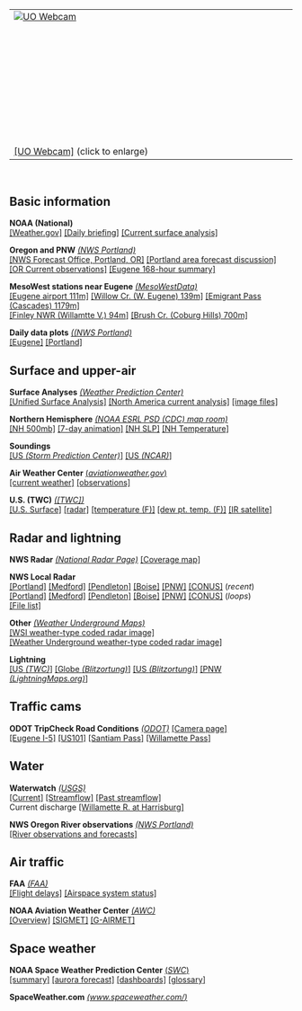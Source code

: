 <table style="text-align: left; width: 100% height: 240px">
		<tr>
			<td style="vertical-align: top; width="426" height="240" style="border:1px solid black"">
				<a  href="http://webcam.uoregon.edu/oneshotimage1">
				<img src="http://webcam.uoregon.edu/oneshotimage1" 					alt="UO Webcam" ></a>  
			</td>
		</tr>
		<tr>
			<td style="vertical-align: top; width: 31%">
		        <a href="http://webcam.uoregon.edu/oneshotimage1">[UO Webcam]</a>
		        (click to enlarge) 
			</td>
		</tr>
</table>
&nbsp;

## Basic information ##
**NOAA (National)**   
[[Weather.gov]](https://www.weather.gov/)
[[Daily briefing]](https://www.weather.gov/briefing/)
[[Current surface analysis]](https://www.wpc.ncep.noaa.gov/html/sfc2.shtml)

**Oregon and PNW**  *[(NWS Portland)](https://www.weather.gov/pqr/)*  
[[NWS Forecast Office, Portland, OR]](https://www.weather.gov/pqr/)
[[Portland area forecast discussion]](http://www.wrh.noaa.gov/total_forecast/getprod.php?prod=XXXAFDPQR&wfo=PQR)  
[[OR Current observations]](https://www.wrh.noaa.gov/pqr/observations.php)
[[Eugene 168-hour summary]](https://www.wrh.noaa.gov/mesowest/timeseries.php?wfo=pqr&sid=KEUG&num=48&raw=0&banner=off)

**MesoWest stations near Eugene** *[(MesoWestData)](http://mesowest.utah.edu/index.html)*  
[[Eugene airport 111m]](http://mesowest.utah.edu/cgi-bin/droman/meso_base.cgi?stn=KEUG&unit=0&time=LOCAL&product=&year1=&month1=&day1=00&hour1=00&hours=&graph=1&past=0)
[[Willow Cr. (W. Eugene) 139m]](http://mesowest.utah.edu/cgi-bin/droman/meso_base.cgi?stn=HBFO3&unit=0&time=LOCAL&product=&year1=&month1=&day1=00&hour1=00&hours=&graph=1&past=0)
[[Emigrant Pass (Cascades) 1179m]](http://mesowest.utah.edu/cgi-bin/droman/meso_base.cgi?stn=EMFO3&unit=0&time=LOCAL&product=&year1=&month1=&day1=00&hour1=00&hours=&graph=1&past=0)  
[[Finley NWR (Willamtte V.) 94m]](http://mesowest.utah.edu/cgi-bin/droman/meso_base.cgi?stn=FNWO3&unit=0&time=LOCAL&product=&year1=&month1=&day1=00&hour1=00&hours=&graph=1&past=0)
[[Brush Cr. (Coburg Hills) 700m]](http://mesowest.utah.edu/cgi-bin/droman/meso_base.cgi?stn=BRUO3&unit=0&time=LOCAL&product=&year1=&month1=&day1=00&hour1=00&hours=&graph=1&past=0)

**Daily data plots** *[((NWS Portland)](https://www.weather.gov/pqr/)*  
[[Eugene]](https://www.wrh.noaa.gov/climate/yeardisp.php?wfo=pqr&stn=KEUG&submit=Yearly+Charts)
[[Portland]](https://www.wrh.noaa.gov/climate/yeardisp.php?wfo=pqr&year=2019&span=Calendar%20Year&stn=KPDX)

## Surface and upper-air ##

**Surface Analyses** [*(Weather Prediction Center)*](https://www.wpc.ncep.noaa.gov/sfc/history/)  
[[Unified Surface Analysis]](https://ocean.weather.gov/unified_analysis.php)
[[North America current analysis]](https://www.wpc.ncep.noaa.gov/sfc/lrgnamsfcwbg.gif)
[[image files]](https://www.wpc.ncep.noaa.gov/sfc/)

**Northern Hemisphere** *[(NOAA ESRL PSD (CDC) map room)](https://www.esrl.noaa.gov/psd/map/)*  
[[NH 500mb]](https://www.esrl.noaa.gov/psd/map/images/fnl/500z_01.fnl.gif)
[[7-day animation]](https://www.esrl.noaa.gov/psd/map/images/fnl/500z_07.fnl.anim.html)
[[NH SLP]](https://www.esrl.noaa.gov/psd/map/images/fnl/mslp_01.fnl.gif)
[[NH Temperature]](https://www.esrl.noaa.gov/psd/map/images/fnl/sfctmp_01.fnl.gif)
 
**Soundings**  
[[US *(Storm Prediction Center)*]](https://www.spc.noaa.gov/exper/soundings/)
[[US *(NCAR)*]](http://weather.rap.ucar.edu/upper/)

**Air Weather Center** [(*aviationweather.gov*)](https://aviationweather.gov/)  
[[current weather]](https://aviationweather.gov/)
[[observations]](https://aviationweather.gov/gfa/#obs)

**U.S. (TWC)** *[([TWC])](https://weather.com/)*  
[[U.S. Surface]](https://dsx.weather.com/util/image/map/WEB_Current_Weather_Map_1280x720.jpg)
[[radar]](https://dsx.weather.com/util/image/map/us_radar_plus_usen_1280x720.jpg)
[[temperature (F)]](https://dsx.weather.com/util/image/map/acttemp_1280x720.jpg)
[[dew pt. temp. (F)]](https://dsx.weather.com/util/image/map/actdew_1280x720.jpg)
[[IR satellite]](https://dsx.weather.com/util/image/map/ussat_1280x720.jpg)

## Radar and lightning ##

**NWS Radar**  *[(National Radar Page)](https://radar.weather.gov/)*
[[Coverage map]](https://www.roc.noaa.gov/WSR88D/Images/WSR-88DCONUSCoverage1000.jpg)  

**NWS Local Radar**  
[[Portland]](https://radar.weather.gov/ridge/standard/KRTX_0.gif)
[[Medford]](https://radar.weather.gov/ridge/standard/KMAX_0.gif)
[[Pendleton]](https://radar.weather.gov/ridge/standard/KPDT_0.gif)
[[Boise]](https://radar.weather.gov/ridge/standard/KCBX_0.gif)
[[PNW]](https://radar.weather.gov/ridge/standard/PACNORTHWEST_0.gif)
[[CONUS]](https://radar.weather.gov/ridge/standard/CONUS-LARGE_0.gif)
(*recent*)  
[[Portland]](https://radar.weather.gov/ridge/standard/KRTX_loop.gif)
[[Medford]](https://radar.weather.gov/ridge/standard/KMAX_loop.gif)
[[Pendleton]](https://radar.weather.gov/ridge/standard/KPDT_loop.gif)
[[Boise]](https://radar.weather.gov/ridge/standard/KCBX_loop.gif)
[[PNW]](https://radar.weather.gov/ridge/standard/PACNORTHWEST_loop.gif)
[[CONUS]](https://radar.weather.gov/ridge/standard/CONUS-LARGE_loop.gif)
(*loops*)  
[[File list]](https://radar.weather.gov/ridge/standard/)


**Other** *[(Weather Underground Maps)](https://www.wunderground.com/maps)*  
[[WSI weather-type coded radar image]](https://s.w-x.co/staticmaps/wu/wxtype/none/usa/animate.png)  
[[Weather Underground weather-type coded radar image]](https://s.w-x.co/staticmaps/wu/wu/wxtype1200_cur/conus/current.png)

**Lightning**  
[[US *(TWC)*]](https://s.w-x.co/staticmaps/DCT_SPECIAL99_1280x720.jpg)
[[Globe *(Blitzortung)*]](http://en.blitzortung.org/live_lightning_maps.php)
[[US *(Blitzortung)*]](http://en.blitzortung.org/live_lightning_maps.php?map=30)
[[PNW *(LightningMaps.org)*]](http://www.lightningmaps.org/?lang=en#m=oss;t=3;s=0;o=0;b=;ts=0;y=44.5983;x=-119.9542;z=7;d=2;dl=2;dc=0;)

## Traffic cams ##

**ODOT TripCheck Road Conditions** *[(ODOT)](https://www.tripcheck.com/Pages/Road-Conditions?curRegion=0&mainNav=RoadConditions)*
[[Camera page]](https://www.tripcheck.com/Pages/Road-Conditions?curRegion=0&mainNav=RoadConditions)  
[[Eugene I-5]](https://tripcheck.com/RoadCams/cams/I-5%20SB%20at%20I-105_pid1612.jpg?rand=1553714107603)
[[US101]](https://tripcheck.com/RoadCams/cams/CapeCove_pid618.jpg?rand=1553714136808)
[[Santiam Pass]](https://tripcheck.com/RoadCams/cams/Santiam%20Pass_pid2728.JPG?rand=1553714236397)
[[Willamette Pass]](https://tripcheck.com/RoadCams/cams/Willamette%20Pass_pid3351.JPG?rand=1553714209804)

## Water ##

**Waterwatch** *[(USGS)](https://waterwatch.usgs.gov)*  
[[Current]](https://waterwatch.usgs.gov)
[[Streamflow]](https://waterwatch.usgs.gov/?id=ww_current)
[[Past streamflow]](https://waterwatch.usgs.gov/index.php?id=ww_past)  
Current discharge [[Willamette R. at Harrisburg]](https://waterdata.usgs.gov/or/nwis/uv?site_no=14166000)  

**NWS Oregon River observations**
*[(NWS Portland)](http://newweb.wrh.noaa.gov/pqr/)*   
[[River observations and forecasts]](https://water.weather.gov/ahps2/index.php?wfo=pqr)

## Air traffic ##

**FAA** *[(FAA)](https://www.faa.gov/)*  
[[Flight delays]](https://www.fly.faa.gov/flyfaa/usmap.jsp)
[[Airspace system status]](https://www.fly.faa.gov/ois/jsp/summary_sys.jsp)

**NOAA Aviation Weather Center** *[(AWC)](https://aviationweather-cprk.ncep.noaa.gov)*  
[[Overview]](https://aviationweather-cprk.ncep.noaa.gov)
[[SIGMET]](https://aviationweather-cprk.ncep.noaa.gov/sigmet)
[[G-AIRMET]](https://aviationweather-cprk.ncep.noaa.gov/gairmet)

## Space weather ##

**NOAA Space Weather Prediction Center** [(*SWC*)](https://www.swpc.noaa.gov/)  
[[summary]](https://www.swpc.noaa.gov/) 
[[aurora forecast]](https://www.swpc.noaa.gov/products/aurora-30-minute-forecast)
[[dashboards]](https://www.swpc.noaa.gov/dashboards)
[[glossary]](https://www.swpc.noaa.gov/content/space-weather-glossary) 

**SpaceWeather.com** [*(www.spaceweather.com/)*](https://www.spaceweather.com/)


